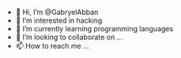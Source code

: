 - 👋 Hi, I’m @GabryelAbban
- 👀 I’m interested in hacking
- 🌱 I’m currently learning programming languages
- 💞️ I’m looking to collaborate on ...
- 📫 How to reach me ...

<!---
GabryelAbban/GabryelAbban is a ✨ special ✨ repository because its `README.md` (this file) appears on your GitHub profile.
You can click the Preview link to take a look at your changes.
--->
